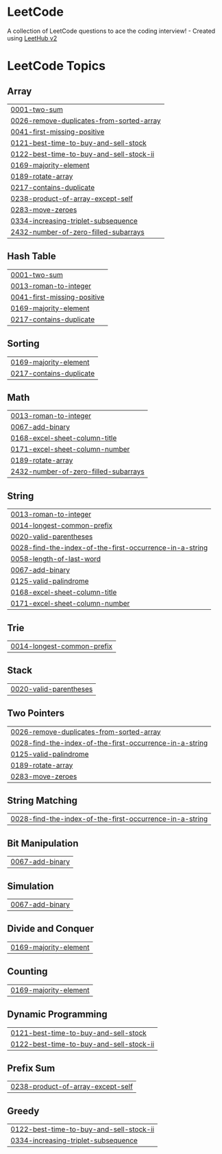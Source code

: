 # LeetCode
A collection of LeetCode questions to ace the coding interview! - Created using [LeetHub v2](https://github.com/arunbhardwaj/LeetHub-2.0)

<!---LeetCode Topics Start-->
# LeetCode Topics
## Array
|  |
| ------- |
| [0001-two-sum](https://github.com/joserafaelSH/LeetCode/tree/master/0001-two-sum) |
| [0026-remove-duplicates-from-sorted-array](https://github.com/joserafaelSH/LeetCode/tree/master/0026-remove-duplicates-from-sorted-array) |
| [0041-first-missing-positive](https://github.com/joserafaelSH/LeetCode/tree/master/0041-first-missing-positive) |
| [0121-best-time-to-buy-and-sell-stock](https://github.com/joserafaelSH/LeetCode/tree/master/0121-best-time-to-buy-and-sell-stock) |
| [0122-best-time-to-buy-and-sell-stock-ii](https://github.com/joserafaelSH/LeetCode/tree/master/0122-best-time-to-buy-and-sell-stock-ii) |
| [0169-majority-element](https://github.com/joserafaelSH/LeetCode/tree/master/0169-majority-element) |
| [0189-rotate-array](https://github.com/joserafaelSH/LeetCode/tree/master/0189-rotate-array) |
| [0217-contains-duplicate](https://github.com/joserafaelSH/LeetCode/tree/master/0217-contains-duplicate) |
| [0238-product-of-array-except-self](https://github.com/joserafaelSH/LeetCode/tree/master/0238-product-of-array-except-self) |
| [0283-move-zeroes](https://github.com/joserafaelSH/LeetCode/tree/master/0283-move-zeroes) |
| [0334-increasing-triplet-subsequence](https://github.com/joserafaelSH/LeetCode/tree/master/0334-increasing-triplet-subsequence) |
| [2432-number-of-zero-filled-subarrays](https://github.com/joserafaelSH/LeetCode/tree/master/2432-number-of-zero-filled-subarrays) |
## Hash Table
|  |
| ------- |
| [0001-two-sum](https://github.com/joserafaelSH/LeetCode/tree/master/0001-two-sum) |
| [0013-roman-to-integer](https://github.com/joserafaelSH/LeetCode/tree/master/0013-roman-to-integer) |
| [0041-first-missing-positive](https://github.com/joserafaelSH/LeetCode/tree/master/0041-first-missing-positive) |
| [0169-majority-element](https://github.com/joserafaelSH/LeetCode/tree/master/0169-majority-element) |
| [0217-contains-duplicate](https://github.com/joserafaelSH/LeetCode/tree/master/0217-contains-duplicate) |
## Sorting
|  |
| ------- |
| [0169-majority-element](https://github.com/joserafaelSH/LeetCode/tree/master/0169-majority-element) |
| [0217-contains-duplicate](https://github.com/joserafaelSH/LeetCode/tree/master/0217-contains-duplicate) |
## Math
|  |
| ------- |
| [0013-roman-to-integer](https://github.com/joserafaelSH/LeetCode/tree/master/0013-roman-to-integer) |
| [0067-add-binary](https://github.com/joserafaelSH/LeetCode/tree/master/0067-add-binary) |
| [0168-excel-sheet-column-title](https://github.com/joserafaelSH/LeetCode/tree/master/0168-excel-sheet-column-title) |
| [0171-excel-sheet-column-number](https://github.com/joserafaelSH/LeetCode/tree/master/0171-excel-sheet-column-number) |
| [0189-rotate-array](https://github.com/joserafaelSH/LeetCode/tree/master/0189-rotate-array) |
| [2432-number-of-zero-filled-subarrays](https://github.com/joserafaelSH/LeetCode/tree/master/2432-number-of-zero-filled-subarrays) |
## String
|  |
| ------- |
| [0013-roman-to-integer](https://github.com/joserafaelSH/LeetCode/tree/master/0013-roman-to-integer) |
| [0014-longest-common-prefix](https://github.com/joserafaelSH/LeetCode/tree/master/0014-longest-common-prefix) |
| [0020-valid-parentheses](https://github.com/joserafaelSH/LeetCode/tree/master/0020-valid-parentheses) |
| [0028-find-the-index-of-the-first-occurrence-in-a-string](https://github.com/joserafaelSH/LeetCode/tree/master/0028-find-the-index-of-the-first-occurrence-in-a-string) |
| [0058-length-of-last-word](https://github.com/joserafaelSH/LeetCode/tree/master/0058-length-of-last-word) |
| [0067-add-binary](https://github.com/joserafaelSH/LeetCode/tree/master/0067-add-binary) |
| [0125-valid-palindrome](https://github.com/joserafaelSH/LeetCode/tree/master/0125-valid-palindrome) |
| [0168-excel-sheet-column-title](https://github.com/joserafaelSH/LeetCode/tree/master/0168-excel-sheet-column-title) |
| [0171-excel-sheet-column-number](https://github.com/joserafaelSH/LeetCode/tree/master/0171-excel-sheet-column-number) |
## Trie
|  |
| ------- |
| [0014-longest-common-prefix](https://github.com/joserafaelSH/LeetCode/tree/master/0014-longest-common-prefix) |
## Stack
|  |
| ------- |
| [0020-valid-parentheses](https://github.com/joserafaelSH/LeetCode/tree/master/0020-valid-parentheses) |
## Two Pointers
|  |
| ------- |
| [0026-remove-duplicates-from-sorted-array](https://github.com/joserafaelSH/LeetCode/tree/master/0026-remove-duplicates-from-sorted-array) |
| [0028-find-the-index-of-the-first-occurrence-in-a-string](https://github.com/joserafaelSH/LeetCode/tree/master/0028-find-the-index-of-the-first-occurrence-in-a-string) |
| [0125-valid-palindrome](https://github.com/joserafaelSH/LeetCode/tree/master/0125-valid-palindrome) |
| [0189-rotate-array](https://github.com/joserafaelSH/LeetCode/tree/master/0189-rotate-array) |
| [0283-move-zeroes](https://github.com/joserafaelSH/LeetCode/tree/master/0283-move-zeroes) |
## String Matching
|  |
| ------- |
| [0028-find-the-index-of-the-first-occurrence-in-a-string](https://github.com/joserafaelSH/LeetCode/tree/master/0028-find-the-index-of-the-first-occurrence-in-a-string) |
## Bit Manipulation
|  |
| ------- |
| [0067-add-binary](https://github.com/joserafaelSH/LeetCode/tree/master/0067-add-binary) |
## Simulation
|  |
| ------- |
| [0067-add-binary](https://github.com/joserafaelSH/LeetCode/tree/master/0067-add-binary) |
## Divide and Conquer
|  |
| ------- |
| [0169-majority-element](https://github.com/joserafaelSH/LeetCode/tree/master/0169-majority-element) |
## Counting
|  |
| ------- |
| [0169-majority-element](https://github.com/joserafaelSH/LeetCode/tree/master/0169-majority-element) |
## Dynamic Programming
|  |
| ------- |
| [0121-best-time-to-buy-and-sell-stock](https://github.com/joserafaelSH/LeetCode/tree/master/0121-best-time-to-buy-and-sell-stock) |
| [0122-best-time-to-buy-and-sell-stock-ii](https://github.com/joserafaelSH/LeetCode/tree/master/0122-best-time-to-buy-and-sell-stock-ii) |
## Prefix Sum
|  |
| ------- |
| [0238-product-of-array-except-self](https://github.com/joserafaelSH/LeetCode/tree/master/0238-product-of-array-except-self) |
## Greedy
|  |
| ------- |
| [0122-best-time-to-buy-and-sell-stock-ii](https://github.com/joserafaelSH/LeetCode/tree/master/0122-best-time-to-buy-and-sell-stock-ii) |
| [0334-increasing-triplet-subsequence](https://github.com/joserafaelSH/LeetCode/tree/master/0334-increasing-triplet-subsequence) |
<!---LeetCode Topics End-->